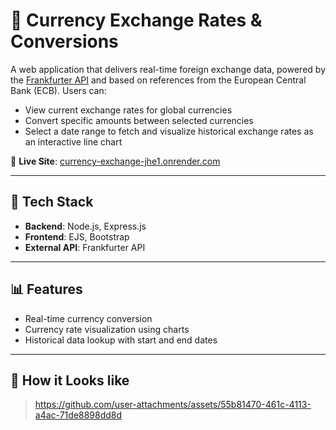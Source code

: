 # 💱 Currency Exchange Rates & Conversions

A web application that delivers real-time foreign exchange data, powered by the [Frankfurter API](https://www.frankfurter.app/docs/) and based on references from the European Central Bank (ECB). Users can:

- View current exchange rates for global currencies
- Convert specific amounts between selected currencies
- Select a date range to fetch and visualize historical exchange rates as an interactive line chart

🔗 **Live Site**: [currency-exchange-jhe1.onrender.com](https://currency-exchange-jhe1.onrender.com/)

---

## 🔧 Tech Stack

- **Backend**: Node.js, Express.js  
- **Frontend**: EJS, Bootstrap  
- **External API**: Frankfurter API  

---

## 📊 Features

- Real-time currency conversion
- Currency rate visualization using charts
- Historical data lookup with start and end dates

---

## 📸 How it Looks like

> https://github.com/user-attachments/assets/55b81470-461c-4113-a4ac-71de8898dd8d


